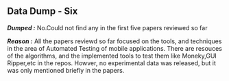 ## Data Dump - Six

***Dumped :*** No.Could not find any in the first five papers reviewed so far

***Reason :*** All the papers reviewd so far focused on the tools, and techniques in the area of Automated Testing of mobile applications. There are resouces of the algorithms, and the implemented tools to test them like Moneky,GUI Ripper,etc in the repos. Howver, no experimental data was released, but it was only mentioned briefly in the papers.
